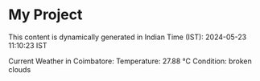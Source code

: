 # My Project

This content is dynamically generated in Indian Time (IST): 2024-05-23 11:10:23 IST


Current Weather in Coimbatore:
Temperature: 27.88 °C
Condition: broken clouds

